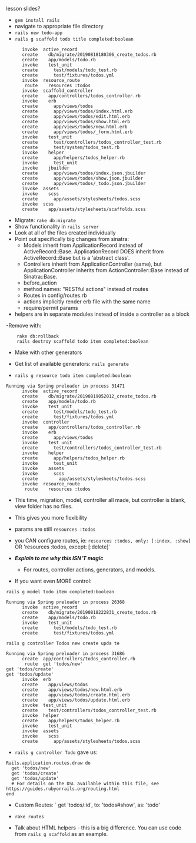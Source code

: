 lesson slides?

- `gem install rails`
- navigate to appropriate file directory
- `rails new todo-app`
- `rails g scaffold todo title completed:boolean`
```
      invoke  active_record
      create    db/migrate/20190818180306_create_todos.rb
      create    app/models/todo.rb
      invoke    test_unit
      create      test/models/todo_test.rb
      create      test/fixtures/todos.yml
      invoke  resource_route
       route    resources :todos
      invoke  scaffold_controller
      create    app/controllers/todos_controller.rb
      invoke    erb
      create      app/views/todos
      create      app/views/todos/index.html.erb
      create      app/views/todos/edit.html.erb
      create      app/views/todos/show.html.erb
      create      app/views/todos/new.html.erb
      create      app/views/todos/_form.html.erb
      invoke    test_unit
      create      test/controllers/todos_controller_test.rb
      create      test/system/todos_test.rb
      invoke    helper
      create      app/helpers/todos_helper.rb
      invoke      test_unit
      invoke    jbuilder
      create      app/views/todos/index.json.jbuilder
      create      app/views/todos/show.json.jbuilder
      create      app/views/todos/_todo.json.jbuilder
      invoke  assets
      invoke    scss
      create      app/assets/stylesheets/todos.scss
      invoke  scss
      create    app/assets/stylesheets/scaffolds.scss
```
- Migrate:
``` rake db:migrate ```
- Show functionality in `rails server`
- Look at all of the files created individually
- Point out specifically big changes from sinatra:
    - Models inherit from ApplicationRecord instead of ActiveRecord::Base. ApplicationRecord DOES inherit from ActiveRecord::Base but is a 'abstract class'.
    - Controllers inherit from ApplicationController (same), but ApplicationController inherits from ActionController::Base instead of Sinatra::Base.
    - before_action
    - method names: "RESTful actions" instead of routes
    - Routes in config/routes.rb
    - actions implicitly render erb file with the same name
    - require/permit params
- helpers are in separate modules instead of inside a controller as a block





-Remove with:

```
    rake db:rollback
    rails destroy scaffold todo item completed:boolean
```


- Make with other generators

- Get list of available generators:
`rails generate`


- `rails g resource todo item completed:boolean`

```
Running via Spring preloader in process 31471
      invoke  active_record
      create    db/migrate/20190819052012_create_todos.rb
      create    app/models/todo.rb
      invoke    test_unit
      create      test/models/todo_test.rb
      create      test/fixtures/todos.yml
      invoke  controller
      create    app/controllers/todos_controller.rb
      invoke    erb
      create      app/views/todos
      invoke    test_unit
      create      test/controllers/todos_controller_test.rb
      invoke    helper
      create      app/helpers/todos_helper.rb
      invoke      test_unit
      invoke    assets
      invoke      scss
      create        app/assets/stylesheets/todos.scss
      invoke  resource_route
       route    resources :todos
```

- This time, migration, model, controller all made, but controller is blank, view folder has no files.
- This gives you more flexibility
- params are still `resources :todos`
- you CAN configure routes, ie:
`resources :todos, only: [:index, :show]`
OR 
'resources :todos, except: [:delete]`
- ***Explain to me why this ISN'T magic***
  - For routes, controller actions, generators, and models.



- If you want even MORE control:

`rails g model todo item completed:boolean`
```
Running via Spring preloader in process 26368
      invoke  active_record
      create    db/migrate/20190818222831_create_todos.rb
      create    app/models/todo.rb
      invoke    test_unit
      create      test/models/todo_test.rb
      create      test/fixtures/todos.yml
```


`rails g controller Todos new create upda
te`
```
Running via Spring preloader in process 31686
      create  app/controllers/todos_controller.rb
       route  get 'todos/new'
get 'todos/create'
get 'todos/update'
      invoke  erb
      create    app/views/todos
      create    app/views/todos/new.html.erb
      create    app/views/todos/create.html.erb
      create    app/views/todos/update.html.erb
      invoke  test_unit
      create    test/controllers/todos_controller_test.rb
      invoke  helper
      create    app/helpers/todos_helper.rb
      invoke    test_unit
      invoke  assets
      invoke    scss
      create      app/assets/stylesheets/todos.scss
```
- `rails g controller Todo` gave us:
```
Rails.application.routes.draw do
  get 'todos/new'
  get 'todos/create'
  get 'todos/update'
  # For details on the DSL available within this file, see https://guides.rubyonrails.org/routing.html
end
```


- Custom Routes:
` get 'todos/:id', to: 'todos#show', as: 'todo'

- `rake routes`

- Talk about HTML helpers - this is a big difference. You can use code from `rails g scaffold` as an example.